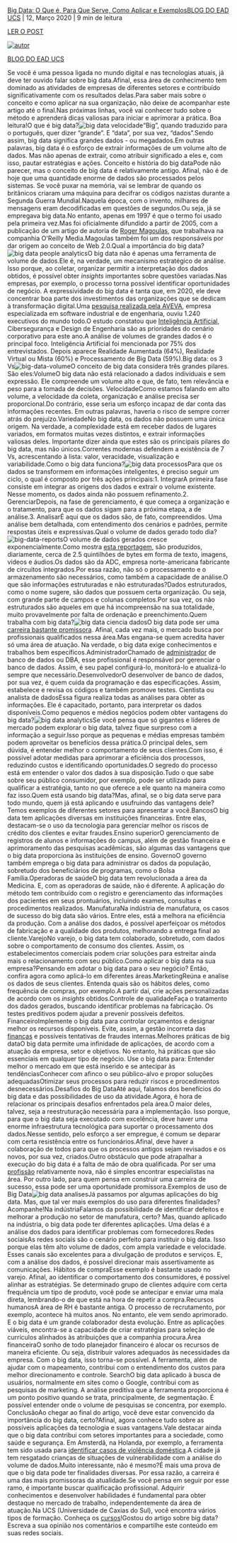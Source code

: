 [Big Data: O Que é, Para Que Serve, Como Aplicar e Exemplos](https://ead.ucs.br/blog/big-data)[BLOG DO EAD UCS](https://ead.ucs.br/blog/author/blog-do-ead-ucs)  | 12, Março 2020  | 9 min de leitura  

[LER O POST](https://ead.ucs.br/blog/big-data#article)

[![autor](https://ead.ucs.br/hs-fs/hubfs/ucs_avatar.jpg?width=60&name=ucs_avatar.jpg)](https://ead.ucs.br/blog/author/blog-do-ead-ucs)

[BLOG DO EAD UCS](https://ead.ucs.br/blog/author/blog-do-ead-ucs)

Se você é uma pessoa ligada no mundo digital e nas tecnologias atuais, já deve ter ouvido falar sobre big data.Afinal, essa área de conhecimento tem dominado as atividades de empresas de diferentes setores e contribuído significativamente com os resultados delas.Para saber mais sobre o conceito e como aplicar na sua organização, não deixe de acompanhar este artigo até o final.Nas próximas linhas, você vai conhecer tudo sobre o método e aprenderá dicas valiosas para iniciar e aprimorar a prática. Boa leitura!O que é big data?![big data velocidade](https://ead.ucs.br/hs-fs/hubfs/big-data-velocidade.jpg?width=771&name=big-data-velocidade.jpg)“Big”, quando traduzido para o português, quer dizer “grande”. E “data”, por sua vez, “dados”.Sendo assim, big data significa grandes dados - ou megadados.Em outras palavras, big data é o esforço de extrair informações de um volume alto de dados. Mas não apenas de extrair, como atribuir significado a eles e, com isso, pautar estratégias e ações. Conceito e história do big dataPode não parecer, mas o conceito de big data é relativamente antigo. Afinal, não é de hoje que uma quantidade enorme de dados são processados pelos sistemas. Se você puxar na memória, vai se lembrar de quando os britânicos criaram uma máquina para decifrar os códigos nazistas durante a Segunda Guerra Mundial.Naquela época, com o invento, milhares de mensagens eram decodificadas em questões de segundos.Ou seja, já se empregava big data.No entanto, apenas em 1997 é que o termo foi usado pela primeira vez.Mas foi oficialmente difundido a partir de 2005, com a publicação de um artigo de autoria de [Roger Magoulas](https://www.oreilly.com/pub/au/2717), que trabalhava na companhia O'Reilly Media.Magoulas também foi um dos responsáveis por dar origem ao conceito de Web 2.0.Qual a importância do big data?![big data people analytics](https://ead.ucs.br/hs-fs/hubfs/big-data-people-analytics.jpg?width=769&name=big-data-people-analytics.jpg)O big data não é apenas uma ferramenta de volume de dados.Ele é, na verdade, um mecanismo estratégico de análise. Isso porque, ao coletar, organizar permitir a interpretação dos dados obtidos, é possível obter *insights* importantes sobre questões variadas.Nas empresas, por exemplo, o processo torna possível identificar oportunidades de negócio. A expressividade do big data é tanta que, em 2020, ele deve concentrar boa parte dos investimentos das organizações que se dedicam à transformação digital.Uma [pesquisa realizada pela AVEVA](https://www.aveva.com/ja-JP/Resources/News_Centre/Press_Releases/Corporate/Press-Releases-2020/AVEVA-global-research-reveals-digital-transformation-investment-priorities/), empresa especializada em software industrial e de engenharia, ouviu 1.240 executivos do mundo todo.O estudo constatou que [Inteligência Artificial](https://take.net/blog/inovacao/inteligencia-artificial), Cibersegurança e Design de Engenharia são as prioridades do cenário corporativo para este ano.A análise de volumes de grandes dados é o principal foco. Inteligência Artificial foi mencionada por 75% dos entrevistados. Depois aparece Realidade Aumentada (64%), Realidade Virtual ou Mista (60%) e Processamento de Big Data (59%).Big data: os 3 Vs![big-data-volume](https://ead.ucs.br/hs-fs/hubfs/big-data-volume.jpg?width=771&name=big-data-volume.jpg)O conceito de big data considera três grandes pilares. São eles:VolumeO big data não está relacionado a dados individuais e sem expressão. Ele compreende um volume alto e que, de fato, tem relevância e peso para a tomada de decisões. VelocidadeComo estamos falando em alto volume, a velocidade da coleta, organização e análise precisa ser proporcional.Do contrário, esse seria um esforço incapaz de dar conta das informações recentes. Em outras palavras, haveria o risco de sempre correr atrás do prejuízo.VariedadeNo big data, os dados não possuem uma única origem. Na verdade, a complexidade está em receber dados de lugares variados, em formatos muitas vezes distintos, e extrair informações valiosas deles. Importante dizer ainda que estes são os principais pilares do big data, mas não únicos.Correntes modernas defendem a existência de 7 Vs, acrescentando à lista: valor, veracidade, visualização e variabilidade.Como o big data funciona?![big data processos](https://ead.ucs.br/hs-fs/hubfs/big-data-processos.jpg?width=771&name=big-data-processos.jpg)Para que os dados se transformem em informações inteligentes, é preciso seguir um ciclo, o qual é composto por três ações principais:1. IntegrarA primeira fase consiste em integrar as origens dos dados e extrair o volume existente. Nesse momento, os dados ainda não possuem refinamento.2. GerenciarDepois, na fase de gerenciamento, é que começa a organização e o tratamento, para que os dados sigam para a próxima etapa, a de análise.3. AnalisarÉ aqui que os dados são, de fato, compreendidos. Uma análise bem detalhada, com entendimento dos cenários e padrões, permite respostas úteis e expressivas.Qual o volume de dados gerado todo dia?![big-data-reports](https://ead.ucs.br/hs-fs/hubfs/big-data-reports.jpg?width=771&name=big-data-reports.jpg)O volume de dados gerados cresce exponencialmente.Como mostra [esta reportagem](https://www.techtudo.com.br/noticias/noticia/2016/12/novas-placas-radeon-instinct-da-amd-tem-foco-em-computadores-smart.html), são produzidos, diariamente, cerca de 2.5 quintilhões de bytes em forma de texto, imagens, vídeos e áudios.Os dados são da ADC, empresa norte-americana fabricante de circuitos integrados.Por essa razão, não só o processamento e o armazenamento são necessários, como também a capacidade de análise.O que são informações estruturadas e não estruturadas?Dados estruturados, como o nome sugere, são dados que possuem certa organização. Ou seja, com grande parte de campos e colunas completos.Por sua vez, os não estruturados são aqueles em que há incompreensão na sua totalidade, muito provavelmente por falta de ordenação e preenchimento.Quem trabalha com big data?![big data ciencia dados](https://ead.ucs.br/hs-fs/hubfs/big-data-ciencia-dados.jpg?width=771&name=big-data-ciencia-dados.jpg)O big data pode ser uma [carreira bastante promissora](https://ead.ucs.br/blog/conheca-as-profissoes-do-futuro-antes-de-escolher-a-sua?_ga=2.61408044.1825214567.1583946572-279004550.1583275503). Afinal, cada vez mais, o mercado busca por profissionais qualificados nessa área.Mas engana-se quem acredita haver só uma área de atuação. Na verdade, o big data exige conhecimentos e trabalhos bem específicos.AdministradorChamado de [administrador](https://ead.ucs.br/blog/4-razoes-para-fazer-uma-faculdade-de-administracao) de banco de dados ou DBA, esse profissional é responsável por gerenciar o banco de dados. Assim, é seu papel configurá-lo, monitorá-lo e atualizá-lo sempre que necessário.DesenvolvedorO desenvolver de banco de dados, por sua vez, é quem cuida da programação e das especificações. Assim, estabelece e revisa os códigos e também promove testes. Cientista ou analista de dadosEssa figura realiza todas as análises para obter as informações. Ele é capacitado, portanto, para interpretar os dados disponíveis.Como pequenos e médios negócios podem obter vantagens do big data?![big data analytics](https://ead.ucs.br/hs-fs/hubfs/big-data-analytics.jpg?width=771&name=big-data-analytics.jpg)Se você pensa que só gigantes e líderes de mercado podem explorar o big data, talvez fique surpreso com a informação a seguir.Isso porque as pequenas e médias empresas também podem aproveitar os benefícios dessa prática.O principal deles, sem dúvida, é entender melhor o comportamento de seus clientes.Com isso, é possível adotar medidas para aprimorar a eficiência dos processos, reduzindo custos e identificando oportunidades.O segredo do processo está em entender o valor dos dados à sua disposição.Tudo o que sabe sobre seu público consumidor, por exemplo, pode ser utilizado para qualificar a estratégia, tanto no que oferece a ele quanto na maneira como faz isso.Quem está usando big data?Mas, afinal, se o big data serve para todo mundo, quem já está aplicando e usufruindo das vantagens dele? Temos exemplos de diferentes setores para apresentar a você.BancosO big data tem aplicações diversas em instituições financeiras. Entre elas, destacam-se o uso da tecnologia para gerenciar melhor os riscos de crédito dos clientes e evitar fraudes.Ensino superiorO gerenciamento de registros de alunos e informações do campus, além de gestão financeira e aprimoramento das pesquisas acadêmicas, são algumas das vantagens que o big data proporciona às instituições de ensino. GovernoO governo também emprega o big data para administrar os dados da população, sobretudo dos beneficiários de programas, como o Bolsa Família.Operadoras de saúdeO big data tem revolucionada a área da Medicina. E, com as operadoras de saúde, não é diferente. A aplicação do método tem contribuído com o registro e gerenciamento das informações dos pacientes em seus prontuários, incluindo exames, consultas e procedimentos realizados. ManufaturaNa indústria de manufatura, os casos de sucesso do big data são vários. Entre eles, está a melhora na eficiência da produção. Com a análise dos dados, é possível aperfeiçoar os métodos de fabricação e a qualidade dos produtos, melhorando a entrega final ao cliente.VarejoNo varejo, o big data tem colaborado, sobretudo, com dados sobre o comportamento de consumo dos clientes. Assim, os estabelecimentos comerciais podem criar soluções para estreitar ainda mais o relacionamento com seu público.Como aplicar o big data na sua empresa?Pensando em adotar o big data para o seu negócio? Então, confira agora como aplicá-lo em diferentes áreas.MarketingReúna e analise os dados de seus clientes. Entenda quais são os hábitos deles, como frequência de compras, por exemplo.A partir daí, crie ações personalizadas de acordo com os *insights* obtidos.Controle de qualidadeFaça o tratamento dos dados gerados, buscando identificar problemas na fabricação. Os testes preditivos podem ajudar a prevenir possíveis defeitos. FinanceiroImplemente o big data para controlar orçamentos e designar melhor os recursos disponíveis. Evite, assim, a gestão incorreta das [finanças](https://ead.ucs.br/blog/faculdade-de-ciencias-contabeis-por-que-fazer) e possíveis tentativas de fraudes internas.Melhores práticas de big dataO big data permite uma infinidade de aplicações, de acordo com a atuação da empresa, setor e objetivos. No entanto, há práticas que são essenciais em qualquer tipo de negócio. Use o big data para: Entender melhor o mercado em que está inserido e se antecipar às tendênciasConhecer com afinco o seu público-alvo e propor soluções adequadasOtimizar seus processos para reduzir riscos e procedimentos desnecessários.Desafios do Big DataAté aqui, falamos dos benefícios do big data e das possibilidades de uso da atividade.Agora, é hora de relacionar os principais desafios enfrentados pela área.O maior deles, talvez, seja a reestruturação necessária para a implementação. Isso porque, para que o big data seja executado com excelência, deve haver uma enorme infraestrutura tecnológica para suportar o processamento dos dados.Nesse sentido, pelo esforço a ser empregue, é comum se deparar com certa resistência entre os funcionários.Afinal, deve haver a colaboração de todos para que os processos antigos sejam revisados e os novos, por sua vez, criados.Outro obstáculo que pode atrapalhar a execução do big data é a falta de mão de obra qualificada. Por ser uma [profissão](https://ead.ucs.br/blog/qual-profissao-seguir-solucione-essa-duvida-com-um-teste-vocacional?_ga=2.61408044.1825214567.1583946572-279004550.1583275503) relativamente nova, não é simples encontrar especialistas na área. Por outro lado, para quem pensa em construir uma carreira de sucesso, essa pode ser uma oportunidade promissora.Exemplos de uso de Big Data![big data analises](https://ead.ucs.br/hs-fs/hubfs/big-data-analises.jpg?width=769&name=big-data-analises.jpg)Já passamos por algumas aplicações do big data. Mas, que tal ver mais exemplos do uso para diferentes finalidades?Acompanhe!Na indústriaFalamos da possibilidade de identificar defeitos e melhorar a produção no setor de manufatura, certo? Mas, quando aplicado na indústria, o big data pode ter diferentes aplicações. Uma delas é a análise dos dados para identificar problemas com fornecedores.Redes sociaisAs redes sociais são o cenário perfeito para instituir o big data. Isso porque elas têm alto volume de dados, com ampla variedade e velocidade. Esses canais são excelentes para a divulgação de produtos e serviços. E, com a análise dos dados, é possível direcionar mais assertivamente as comunicações. Hábitos de compraEsse exemplo é bastante usado no varejo. Afinal, ao identificar o comportamento dos consumidores, é possível alinhar as estratégias. Se determinado grupo de clientes adquire com certa frequência um tipo de produto, você pode se antecipar e enviar uma mala direta, lembrando-o de que está na hora de repetir a compra.Recursos humanosA área de RH é bastante antiga. O processo de recrutamento, por exemplo, acontece há muitos anos. No entanto, ele vem sendo aprimorado. E o big data é um grande colaborador desta evolução. Entre as aplicações viáveis, encontra-se a capacidade de criar estratégias para seleção de currículos alinhados às atribuições que a companhia procura.Área financeiraO sonho de todo planejador financeiro é alocar os recursos de maneira eficiente. Ou seja, distribuir valores adequados às necessidades da empresa. Com o big data, isso torna-se possível. A ferramenta, além de ajudar com o mapeamento, contribui com o entendimento dos custos para melhor direcionamento e controle. SearchO big data aplicado à busca de usuários, normalmente em sites como o Google, contribui com as pesquisas de marketing. A análise preditiva que a ferramenta proporciona é um ponto positivo quando se trata, principalmente, de segmentação. É possível entender onde o volume de pesquisas se concentra, por exemplo. ConclusãoAo chegar ao final do artigo, você deve estar convencido da importância do big data, certo?Afinal, agora conhece tudo sobre as possíveis aplicações da tecnologia e suas vantagens.Vale destacar ainda que o big data contribui com setores importantes para a sociedade, como saúde e segurança. Em Amsterdã, na Holanda, por exemplo, a ferramenta tem sido usada para [identificar casos de violência doméstica](https://www1.folha.uol.com.br/mundo/2020/01/amsterda-usa-algoritmos-para-detectar-violencia-domestica-e-risco-de-despejo.shtml?utm_source=meio&utm_medium=email).A cidade já tem resgatado crianças de situações de vulnerabilidade com a análise do volume de dados.Muito interessante, não é mesmo?É mais uma prova de que o big data pode ter finalidades diversas. Por essa razão, a carreira é uma das mais promissoras da atualidade.Se você pensa em seguir por esse ramo, é importante buscar qualificação profissional. Adquirir conhecimentos e desenvolver habilidades é fundamental para obter destaque no mercado de trabalho, independentemente da área de atuação.Na UCS (Universidade de Caxias do Sul), você encontra vários tipos de formação. Conheça os [cursos](https://ead.ucs.br/graduacao-ead?_ga=2.61408044.1825214567.1583946572-279004550.1583275503)!Gostou do artigo sobre big data? Escreva a sua opinião nos comentários e compartilhe este conteúdo em suas redes sociais.
